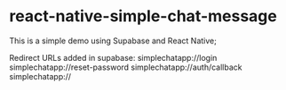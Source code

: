 # react-native-simple-chat-message
This is a simple demo using Supabase and React Native;


Redirect URLs added in supabase:
simplechatapp://login
simplechatapp://reset-password
simplechatapp://auth/callback
simplechatapp://